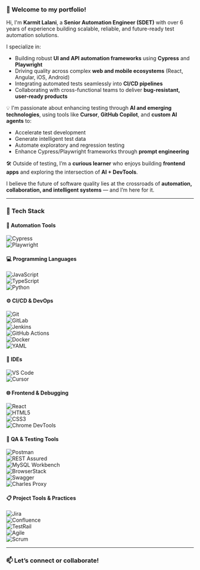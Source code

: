 ### 👋 Welcome to my portfolio!

Hi, I'm **Karmit Lalani**, a **Senior Automation Engineer (SDET)** with over 6 years of experience building scalable, reliable, and future-ready test automation solutions.

I specialize in:
- Building robust **UI and API automation frameworks** using **Cypress** and **Playwright**
- Driving quality across complex **web and mobile ecosystems** (React, Angular, iOS, Android)
- Integrating automated tests seamlessly into **CI/CD pipelines**
- Collaborating with cross-functional teams to deliver **bug-resistant, user-ready products**

💡 I'm passionate about enhancing testing through **AI and emerging technologies**, using tools like **Cursor**, **GitHub Copilot**, and **custom AI agents** to:
- Accelerate test development  
- Generate intelligent test data  
- Automate exploratory and regression testing  
- Enhance Cypress/Playwright frameworks through **prompt engineering**

🛠 Outside of testing, I’m a **curious learner** who enjoys building **frontend apps** and exploring the intersection of **AI + DevTools**.

I believe the future of software quality lies at the crossroads of **automation, collaboration, and intelligent systems** — and I’m here for it.

---

### 🧰 Tech Stack

#### 🔧 Automation Tools  
![Cypress](https://img.shields.io/badge/Cypress-17202C?style=flat&logo=cypress&logoColor=white)  
![Playwright](https://img.shields.io/badge/Playwright-2E2E2E?style=flat&logo=playwright&logoColor=white)

#### 💻 Programming Languages  
![JavaScript](https://img.shields.io/badge/JavaScript-F7DF1E?style=flat&logo=javascript&logoColor=black)  
![TypeScript](https://img.shields.io/badge/TypeScript-3178C6?style=flat&logo=typescript&logoColor=white)  
![Python](https://img.shields.io/badge/Python-3776AB?style=flat&logo=python&logoColor=white)

#### ⚙️ CI/CD & DevOps  
![Git](https://img.shields.io/badge/Git-F05032?style=flat&logo=git&logoColor=white)  
![GitLab](https://img.shields.io/badge/GitLab-FC6D26?style=flat&logo=gitlab&logoColor=white)  
![Jenkins](https://img.shields.io/badge/Jenkins-D24939?style=flat&logo=jenkins&logoColor=white)  
![GitHub Actions](https://img.shields.io/badge/GitHub_Actions-2088FF?style=flat&logo=github-actions&logoColor=white)  
![Docker](https://img.shields.io/badge/Docker-2496ED?style=flat&logo=docker&logoColor=white)  
![YAML](https://img.shields.io/badge/YAML-000000?style=flat&logo=yaml&logoColor=white)

#### 🧠 IDEs  
![VS Code](https://img.shields.io/badge/VS_Code-007ACC?style=flat&logo=visual-studio-code&logoColor=white)  
![Cursor](https://img.shields.io/badge/Cursor_AI-000000?style=flat&logo=github&logoColor=white)

#### 🌐 Frontend & Debugging  
![React](https://img.shields.io/badge/React-20232A?style=flat&logo=react&logoColor=61DAFB)  
![HTML5](https://img.shields.io/badge/HTML5-E34F26?style=flat&logo=html5&logoColor=white)  
![CSS3](https://img.shields.io/badge/CSS3-1572B6?style=flat&logo=css3&logoColor=white)  
![Chrome DevTools](https://img.shields.io/badge/Chrome_DevTools-4285F4?style=flat&logo=google-chrome&logoColor=white)

#### 🧪 QA & Testing Tools  
![Postman](https://img.shields.io/badge/Postman-FF6C37?style=flat&logo=postman&logoColor=white)  
![REST Assured](https://img.shields.io/badge/REST_Assured-009688?style=flat)  
![MySQL Workbench](https://img.shields.io/badge/MySQL_Workbench-4479A1?style=flat&logo=mysql&logoColor=white)  
![BrowserStack](https://img.shields.io/badge/BrowserStack-FF6C37?style=flat&logo=browserstack&logoColor=white)  
![Swagger](https://img.shields.io/badge/Swagger-85EA2D?style=flat&logo=swagger&logoColor=black)  
![Charles Proxy](https://img.shields.io/badge/Charles_Proxy-007ACC?style=flat&logo=proxy&logoColor=white)

#### 📋 Project Tools & Practices  
![Jira](https://img.shields.io/badge/Jira-0052CC?style=flat&logo=jira&logoColor=white)  
![Confluence](https://img.shields.io/badge/Confluence-172B4D?style=flat&logo=confluence&logoColor=white)  
![TestRail](https://img.shields.io/badge/TestRail-00B9E4?style=flat)  
![Agile](https://img.shields.io/badge/Agile-29A745?style=flat)  
![Scrum](https://img.shields.io/badge/Scrum-6DB33F?style=flat)

---

### 📫 Let’s connect or collaborate!
